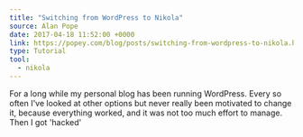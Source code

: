 ```yaml
---
title: "Switching from WordPress to Nikola"
source: Alan Pope
date: 2017-04-18 11:52:00 +0000
link: https://popey.com/blog/posts/switching-from-wordpress-to-nikola.html
type: Tutorial
tool:
  - nikola 
---
```

For a long while my personal blog has been running WordPress. Every so often I've looked at other options but never really been motivated to change it, because everything worked, and it was not too much effort to manage. Then I got 'hacked'
